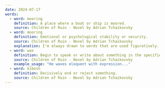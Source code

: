 ```yaml
---
date: 2024-07-17
words:
  - word: mooring
    definition: A place where a boat or ship is moored.
    source: Children of Ruin - Novel by Adrian Tchaikovsky
  - word: mooring
    definition: Emotional or psychological stability or security.
    source: Children of Ruin - Novel by Adrian Tchaikovsky
    explanation: I'm always drawn to words that are used figuratively.
  - word: wax
    definition: Begin to speak or write about something in the specified manner.
    source: Children of Ruin - Novel by Adrian Tchaikovsky
    example_usage: "He waxes eloquent with expression..."
  - word: kibosh
    definition: Decisively end or reject something.
    source: Children of Ruin - Novel by Adrian Tchaikovsky
---
```


